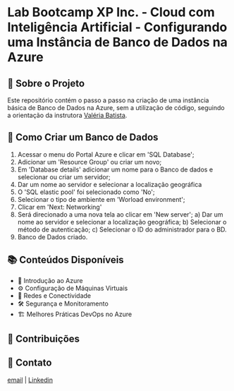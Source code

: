 # Lab Bootcamp XP Inc. - Cloud com Inteligência Artificial - Configurando uma Instância de Banco de Dados na Azure

## 📌 Sobre o Projeto
Este repositório contém o passo a passo na criação de uma instância básica de Banco de Dados na Azure, 
sem a utilização de código, seguindo a orientação da instrutora [Valéria Batista](https://www.linkedin.com/in/valeriabaptista/).

## 🚀 Como Criar um Banco de Dados
1. Acessar o menu do Portal Azure e clicar em 'SQL Database';
2. Adicionar um 'Resource Group' ou criar um novo;
3. Em 'Database details' adicionar um nome para o Banco de dados e selecionar ou criar um servidor;
4. Dar um nome ao servidor e selecionar a localização geográfica
5. O 'SQL elastic pool' foi selecionado como 'No';
6. Selecionar o tipo de ambiente em 'Worload environment';
7. Clicar em 'Next: Networking'
8. Será direcionado a uma nova tela ao clicar em 'New server';
   a) Dar um nome ao servidor e selecionar a localização geográfica;
   b) Selecionar o método de autenticação;
   c) Selecionar o ID do administrador para o BD.
9. Banco de Dados criado.

## 📚 Conteúdos Disponíveis
- 📄 Introdução ao Azure
- ⚙️ Configuração de Máquinas Virtuais
- 🔗 Redes e Conectividade
- 🛠️ Segurança e Monitoramento
- 🏗️ Melhores Práticas DevOps no Azure

## 🤝 Contribuições

## 📧 Contato
[email](mailto:fagundz@gmail.com) | 
[Linkedin](https://www.linkedin.com/in/ricardofagundes/)
